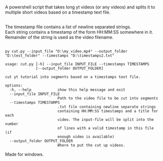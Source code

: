 A powershell script that takes long yt videos (or any videos) and splits it to multiple 
short videos based on a timestamp text file.<br/> <br/>

The timestamp file contains a list of newline separated strings.\
Each string contains a timestamp of the form HH:MM:SS somewhere in it.\
Remainder of the string is used as the video filename.<br/> <br/>
```
py cut.py --input_file "D:\my_video.mp4" --output_folder "D:\test_folder" --timestamps "D:\timestamps2.txt"
```

```
usage: cut.py [-h] --input_file INPUT_FILE --timestamps TIMESTAMPS
              [--output_folder OUTPUT_FOLDER]

cut yt tutorial into segments based on a timestamps text file.

options:
  -h, --help            show this help message and exit
  --input_file INPUT_FILE
                        Path to the video file to be cut into segments     
  --timestamps TIMESTAMPS
                        .txt file containing newline separate strings      
                        containing HH:MM:SS timestamps and a title for each
                        video. The input-file will be split into the number
                        of lines with a valid timestamp in this file (if   
                        enough video is available)
  --output_folder OUTPUT_FOLDER
                        Where to put the cut up videos.
```
Made for windows.
